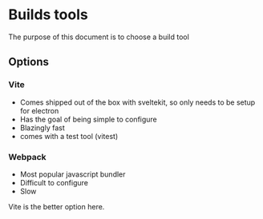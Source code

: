 # Builds tools

The purpose of this document is to choose a build tool


## Options

### Vite

- Comes shipped out of the box with sveltekit, so only needs to be setup for electron
- Has the goal of being simple to configure
- Blazingly fast
- comes with a test tool (vitest)

### Webpack

- Most popular javascript bundler
- Difficult to configure
- Slow


Vite is the better option here.

